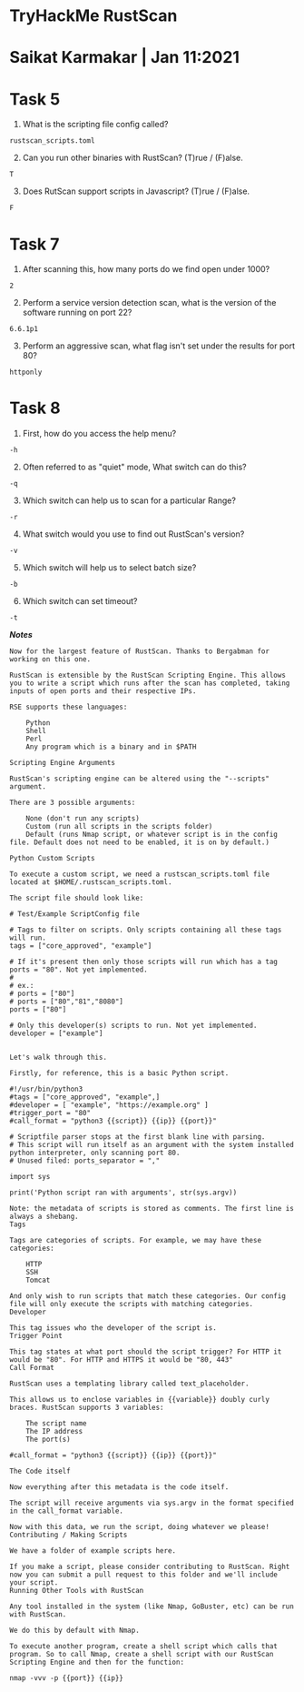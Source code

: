 # TryHackMe RustScan

# Saikat Karmakar | Jan 11:2021

# Task 5 
1. What is the scripting file config called?
```
rustscan_scripts.toml
```
2. Can you run other binaries with RustScan? (T)rue / (F)alse.
```
T
```
3. Does RutScan support scripts in Javascript? (T)rue / (F)alse.
```
F
```

# Task 7 
1. After scanning this, how many ports do we find open under 1000?
```
2
```
2. Perform a service version detection scan, what is the version of the 	software running on port 22?
```
6.6.1p1
```
3. Perform an aggressive scan, what flag isn't set under the results for 	port 80?
```
httponly
```

# Task 8
1. First, how do you access the help menu?
```
-h
```
2. Often referred to as "quiet" mode, What switch can do this?
```
-q
```
3. Which switch can help us to scan for a particular Range?
```
-r
```
4. What switch would you use to find out RustScan's version?
```
-v
```
5. Which switch will help us to select batch size?
```
-b
```
6. Which switch can set timeout?
```
-t
```


***Notes***
```
Now for the largest feature of RustScan. Thanks to Bergabman for working on this one.

RustScan is extensible by the RustScan Scripting Engine. This allows you to write a script which runs after the scan has completed, taking inputs of open ports and their respective IPs. 

RSE supports these languages:

    Python
    Shell
    Perl
    Any program which is a binary and in $PATH

Scripting Engine Arguments

RustScan's scripting engine can be altered using the "--scripts" argument.

There are 3 possible arguments:

    None (don't run any scripts)
    Custom (run all scripts in the scripts folder)
    Default (runs Nmap script, or whatever script is in the config file. Default does not need to be enabled, it is on by default.)

Python Custom Scripts

To execute a custom script, we need a rustscan_scripts.toml file located at $HOME/.rustscan_scripts.toml.

The script file should look like:

# Test/Example ScriptConfig file

# Tags to filter on scripts. Only scripts containing all these tags will run.
tags = ["core_approved", "example"]

# If it's present then only those scripts will run which has a tag ports = "80". Not yet implemented.
#
# ex.:
# ports = ["80"]
# ports = ["80","81","8080"]
ports = ["80"]

# Only this developer(s) scripts to run. Not yet implemented.
developer = ["example"]


Let's walk through this.

Firstly, for reference, this is a basic Python script.

#!/usr/bin/python3
#tags = ["core_approved", "example",]
#developer = [ "example", "https://example.org" ]
#trigger_port = "80"
#call_format = "python3 {{script}} {{ip}} {{port}}"

# Scriptfile parser stops at the first blank line with parsing.
# This script will run itself as an argument with the system installed python interpreter, only scanning port 80.
# Unused filed: ports_separator = ","

import sys

print('Python script ran with arguments', str(sys.argv))

Note: the metadata of scripts is stored as comments. The first line is always a shebang.
Tags

Tags are categories of scripts. For example, we may have these categories:

    HTTP
    SSH
    Tomcat

And only wish to run scripts that match these categories. Our config file will only execute the scripts with matching categories.
Developer

This tag issues who the developer of the script is.
Trigger Point

This tag states at what port should the script trigger? For HTTP it would be "80". For HTTP and HTTPS it would be "80, 443"
Call Format

RustScan uses a templating library called text_placeholder.

This allows us to enclose variables in {{variable}} doubly curly braces. RustScan supports 3 variables:

    The script name
    The IP address
    The port(s)

#call_format = "python3 {{script}} {{ip}} {{port}}"

The Code itself

Now everything after this metadata is the code itself.

The script will receive arguments via sys.argv in the format specified in the call_format variable.

Now with this data, we run the script, doing whatever we please!
Contributing / Making Scripts

We have a folder of example scripts here.

If you make a script, please consider contributing to RustScan. Right now you can submit a pull request to this folder and we'll include your script.
Running Other Tools with RustScan

Any tool installed in the system (like Nmap, GoBuster, etc) can be run with RustScan.

We do this by default with Nmap.

To execute another program, create a shell script which calls that program. So to call Nmap, create a shell script with our RustScan Scripting Engine and then for the function:

nmap -vvv -p {{port}} {{ip}} 
```
